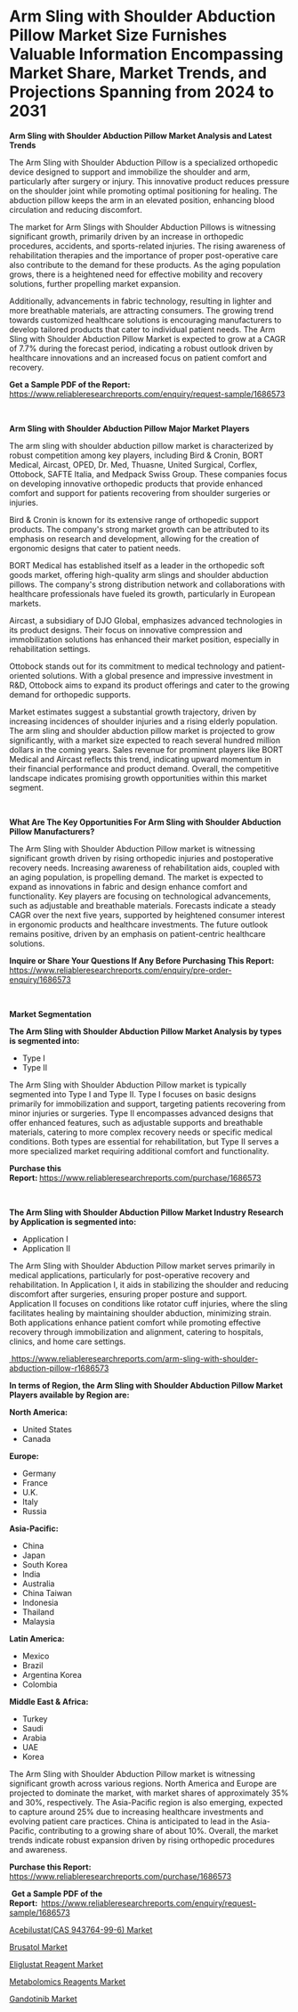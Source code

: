 <p><h1>Arm Sling with Shoulder Abduction Pillow Market Size Furnishes Valuable Information Encompassing Market Share, Market Trends, and Projections Spanning from 2024 to 2031</h1></p><p><strong>Arm Sling with Shoulder Abduction Pillow Market Analysis and Latest Trends</strong></p>
<p><p>The Arm Sling with Shoulder Abduction Pillow is a specialized orthopedic device designed to support and immobilize the shoulder and arm, particularly after surgery or injury. This innovative product reduces pressure on the shoulder joint while promoting optimal positioning for healing. The abduction pillow keeps the arm in an elevated position, enhancing blood circulation and reducing discomfort.</p><p>The market for Arm Slings with Shoulder Abduction Pillows is witnessing significant growth, primarily driven by an increase in orthopedic procedures, accidents, and sports-related injuries. The rising awareness of rehabilitation therapies and the importance of proper post-operative care also contribute to the demand for these products. As the aging population grows, there is a heightened need for effective mobility and recovery solutions, further propelling market expansion.</p><p>Additionally, advancements in fabric technology, resulting in lighter and more breathable materials, are attracting consumers. The growing trend towards customized healthcare solutions is encouraging manufacturers to develop tailored products that cater to individual patient needs. The Arm Sling with Shoulder Abduction Pillow Market is expected to grow at a CAGR of 7.7% during the forecast period, indicating a robust outlook driven by healthcare innovations and an increased focus on patient comfort and recovery.</p></p>
<p><strong>Get a Sample PDF of the Report:&nbsp;</strong> <a href="https://www.reliableresearchreports.com/enquiry/request-sample/1686573?utm_campaign=123&utm_medium=2&utm_source=Github&utm_content=ia&utm_term=31122024&utm_id=arm-sling-with-shoulder-abduction-pillow">https://www.reliableresearchreports.com/enquiry/request-sample/1686573</a></p>
<p>&nbsp;</p>
<p><strong>Arm Sling with Shoulder Abduction Pillow Major Market Players</strong></p>
<p><p>The arm sling with shoulder abduction pillow market is characterized by robust competition among key players, including Bird & Cronin, BORT Medical, Aircast, OPED, Dr. Med, Thuasne, United Surgical, Corflex, Ottobock, SAFTE Italia, and Medpack Swiss Group. These companies focus on developing innovative orthopedic products that provide enhanced comfort and support for patients recovering from shoulder surgeries or injuries.</p><p>Bird & Cronin is known for its extensive range of orthopedic support products. The company's strong market growth can be attributed to its emphasis on research and development, allowing for the creation of ergonomic designs that cater to patient needs. </p><p>BORT Medical has established itself as a leader in the orthopedic soft goods market, offering high-quality arm slings and shoulder abduction pillows. The company's strong distribution network and collaborations with healthcare professionals have fueled its growth, particularly in European markets.</p><p>Aircast, a subsidiary of DJO Global, emphasizes advanced technologies in its product designs. Their focus on innovative compression and immobilization solutions has enhanced their market position, especially in rehabilitation settings.</p><p>Ottobock stands out for its commitment to medical technology and patient-oriented solutions. With a global presence and impressive investment in R&D, Ottobock aims to expand its product offerings and cater to the growing demand for orthopedic supports.</p><p>Market estimates suggest a substantial growth trajectory, driven by increasing incidences of shoulder injuries and a rising elderly population. The arm sling and shoulder abduction pillow market is projected to grow significantly, with a market size expected to reach several hundred million dollars in the coming years. Sales revenue for prominent players like BORT Medical and Aircast reflects this trend, indicating upward momentum in their financial performance and product demand. Overall, the competitive landscape indicates promising growth opportunities within this market segment.</p></p>
<p>&nbsp;</p>
<p><strong>What Are The Key Opportunities For Arm Sling with Shoulder Abduction Pillow Manufacturers?</strong></p>
<p><p>The Arm Sling with Shoulder Abduction Pillow market is witnessing significant growth driven by rising orthopedic injuries and postoperative recovery needs. Increasing awareness of rehabilitation aids, coupled with an aging population, is propelling demand. The market is expected to expand as innovations in fabric and design enhance comfort and functionality. Key players are focusing on technological advancements, such as adjustable and breathable materials. Forecasts indicate a steady CAGR over the next five years, supported by heightened consumer interest in ergonomic products and healthcare investments. The future outlook remains positive, driven by an emphasis on patient-centric healthcare solutions.</p></p>
<p><strong>Inquire or Share Your Questions If Any Before Purchasing This Report:</strong> <a href="https://www.reliableresearchreports.com/enquiry/pre-order-enquiry/1686573?utm_campaign=123&utm_medium=2&utm_source=Github&utm_content=ia&utm_term=31122024&utm_id=arm-sling-with-shoulder-abduction-pillow">https://www.reliableresearchreports.com/enquiry/pre-order-enquiry/1686573</a></p>
<p>&nbsp;</p>
<p><strong>Market Segmentation</strong></p>
<p><strong>The Arm Sling with Shoulder Abduction Pillow Market Analysis by types is segmented into:</strong></p>
<p><ul><li>Type I</li><li>Type II</li></ul></p>
<p><p>The Arm Sling with Shoulder Abduction Pillow market is typically segmented into Type I and Type II. Type I focuses on basic designs primarily for immobilization and support, targeting patients recovering from minor injuries or surgeries. Type II encompasses advanced designs that offer enhanced features, such as adjustable supports and breathable materials, catering to more complex recovery needs or specific medical conditions. Both types are essential for rehabilitation, but Type II serves a more specialized market requiring additional comfort and functionality.</p></p>
<p><strong>Purchase this Report:&nbsp;</strong><a href="https://www.reliableresearchreports.com/purchase/1686573?utm_campaign=123&utm_medium=2&utm_source=Github&utm_content=ia&utm_term=31122024&utm_id=arm-sling-with-shoulder-abduction-pillow">https://www.reliableresearchreports.com/purchase/1686573</a></p>
<p>&nbsp;</p>
<p><strong>The Arm Sling with Shoulder Abduction Pillow Market Industry Research by Application is segmented into:</strong></p>
<p><ul><li>Application I</li><li>Application II</li></ul></p>
<p><p>The Arm Sling with Shoulder Abduction Pillow market serves primarily in medical applications, particularly for post-operative recovery and rehabilitation. In Application I, it aids in stabilizing the shoulder and reducing discomfort after surgeries, ensuring proper posture and support. Application II focuses on conditions like rotator cuff injuries, where the sling facilitates healing by maintaining shoulder abduction, minimizing strain. Both applications enhance patient comfort while promoting effective recovery through immobilization and alignment, catering to hospitals, clinics, and home care settings.</p></p>
<p><a href="https://www.reliableresearchreports.com/arm-sling-with-shoulder-abduction-pillow-r1686573?utm_campaign=123&utm_medium=2&utm_source=Github&utm_content=ia&utm_term=31122024&utm_id=arm-sling-with-shoulder-abduction-pillow">&nbsp;https://www.reliableresearchreports.com/arm-sling-with-shoulder-abduction-pillow-r1686573</a></p>
<p><strong>In terms of Region, the Arm Sling with Shoulder Abduction Pillow Market Players available by Region are:</strong></p>
<p>
    <p> <strong> North America: </strong>
        <ul>
            <li>United States</li>
            <li>Canada</li>
        </ul>
        </p> 
    <p> <strong> Europe: </strong>
        <ul>
            <li>Germany</li>
            <li>France</li>
            <li>U.K.</li>
            <li>Italy</li>
            <li>Russia</li>
        </ul>
        </p> 
    <p> <strong> Asia-Pacific: </strong>
        <ul>
            <li>China</li>
            <li>Japan</li>
            <li>South Korea</li>
            <li>India</li>
            <li>Australia</li>
            <li>China Taiwan</li>
            <li>Indonesia</li>
            <li>Thailand</li>
            <li>Malaysia</li>
        </ul>
        </p> 
    <p> <strong> Latin America: </strong>
        <ul>
            <li>Mexico</li>
            <li>Brazil</li>
            <li>Argentina Korea</li>
            <li>Colombia</li>
        </ul>
        </p> 
    <p> <strong> Middle East & Africa: </strong>
        <ul>
            <li>Turkey</li>
            <li>Saudi</li>
            <li>Arabia</li>
            <li>UAE</li>
            <li>Korea</li>
        </ul>
    </p>
    </p>
<p><p>The Arm Sling with Shoulder Abduction Pillow market is witnessing significant growth across various regions. North America and Europe are projected to dominate the market, with market shares of approximately 35% and 30%, respectively. The Asia-Pacific region is also emerging, expected to capture around 25% due to increasing healthcare investments and evolving patient care practices. China is anticipated to lead in the Asia-Pacific, contributing to a growing share of about 10%. Overall, the market trends indicate robust expansion driven by rising orthopedic procedures and awareness.</p></p>
<p><strong>Purchase this Report: </strong><a href="https://www.reliableresearchreports.com/purchase/1686573?utm_campaign=123&utm_medium=2&utm_source=Github&utm_content=ia&utm_term=31122024&utm_id=arm-sling-with-shoulder-abduction-pillow">https://www.reliableresearchreports.com/purchase/1686573</a></p>
<p>&nbsp;<strong>Get a Sample PDF of the Report:&nbsp;&nbsp;</strong><a href="https://www.reliableresearchreports.com/enquiry/request-sample/1686573?utm_campaign=123&utm_medium=2&utm_source=Github&utm_content=ia&utm_term=31122024&utm_id=arm-sling-with-shoulder-abduction-pillow">https://www.reliableresearchreports.com/enquiry/request-sample/1686573</a></p>
<p><strong></strong></p>
<p><p><a href="https://github.com/luckyshygirl/Market-Research-Report-List-7/blob/main/acebilustatcas-943764-99-6-market.md?utm_campaign=123&utm_medium=2&utm_source=Github&utm_content=ia&utm_term=31122024&utm_id=arm-sling-with-shoulder-abduction-pillow">Acebilustat(CAS 943764-99-6) Market</a></p><p><a href="https://github.com/dmitriyvo6rog/Market-Research-Report-List-1/blob/main/brusatol-market.md?utm_campaign=123&utm_medium=2&utm_source=Github&utm_content=ia&utm_term=31122024&utm_id=arm-sling-with-shoulder-abduction-pillow">Brusatol Market</a></p><p><a href="https://github.com/risingtrista99259/Market-Research-Report-List-1/blob/main/eliglustat-reagent-market.md?utm_campaign=123&utm_medium=2&utm_source=Github&utm_content=ia&utm_term=31122024&utm_id=arm-sling-with-shoulder-abduction-pillow">Eliglustat Reagent Market</a></p><p><a href="https://github.com/petbigbeepjn/Market-Research-Report-List-1/blob/main/metabolomics-reagents-market.md?utm_campaign=123&utm_medium=2&utm_source=Github&utm_content=ia&utm_term=31122024&utm_id=arm-sling-with-shoulder-abduction-pillow">Metabolomics Reagents Market</a></p><p><a href="https://github.com/birnbaumbulah0/Market-Research-Report-List-1/blob/main/gandotinib-market.md?utm_campaign=123&utm_medium=2&utm_source=Github&utm_content=ia&utm_term=31122024&utm_id=arm-sling-with-shoulder-abduction-pillow">Gandotinib Market</a></p></p>
